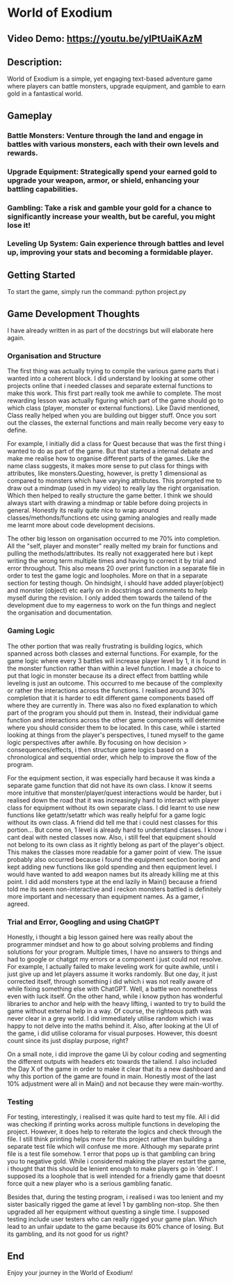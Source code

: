 # **World of Exodium**

## **Video Demo**: https://youtu.be/ylPtUaiKAzM

## **Description**:
World of Exodium is a simple, yet engaging text-based adventure game where players can battle monsters, upgrade equipment, and gamble to earn gold in a fantastical world.

## **Gameplay**

### **Battle Monsters**: Venture through the land and engage in battles with various monsters, each with their own levels and rewards.
### **Upgrade Equipment**: Strategically spend your earned gold to upgrade your weapon, armor, or shield, enhancing your battling capabilities.
### **Gambling**: Take a risk and gamble your gold for a chance to significantly increase your wealth, but be careful, you might lose it!
### **Leveling Up System**: Gain experience through battles and level up, improving your stats and becoming a formidable player.

## **Getting Started**
To start the game, simply run the command:
python project.py

## **Game Development Thoughts**
I have already written in as part of the docstrings but will elaborate here again.

### **Organisation and Structure**

The first thing was actually trying to compile the various game parts that i wanted into a coherent block. I did understand by looking at some other projects online that i needed classes and separate external functions to make this work. This first part really took me awhile to complete. The most rewarding lesson was actually figuring which part of the game should go to which class (player, monster or external functions). Like David mentioned, Class really helped when you are building out bigger stuff. Once you sort out the classes, the external functions and main really become very easy to define.

For example, I initially did a class for Quest because that was the first thing i wanted to do as part of the game. But that started a internal debate and make me realise how to organise different parts of the games. Like the name class suggests, it makes more sense to put class for things with attributes, like monsters.Questing, however, is pretty 1 dimensional as compared to monsters which have varying attributes. This prompted me to draw out a mindmap (used in my video) to really lay the right organisation. Which then helped to really structure the game better. I think we should always start with drawing a mindmap or table before doing projects in general. Honestly its really quite nice to wrap around classes/methonds/functions etc using gaming analogies and really made me learnt more about code development decisions.

The other big lesson on organisation occurred to me 70% into completion. All the "self, player and monster" really melted my brain for functions and pulling the methods/attributes. Its really not exaggerated here but i kept writing the wrong term multiple times and having to correct it by trial and error throughout. This also means 20 over print function in a separate file in order to test the game logic and loopholes. More on that in a separate section for testing though. On hindsight, i should have added player(object) and monster (object) etc early on in docstrings and comments to help myself during the revision. I only added them towards the tailend of the development due to my eagerness to work on the fun things and neglect the organisation and documentation.

### **Gaming Logic**

The other portion that was really frustrating is building logics, which spanned across both classes and external functions. For example, for the game logic where every 3 battles will increase player level by 1, it is found in the monster function rather than within a level function. I made a choice to put that logic in monster because its a direct effect from battling while leveling is just an outcome. This occurred to me because of the complexity or rather the interactions across the functions. I realised around 30% completion that it is harder to edit different game components based off where they are currently in. There was also no fixed explanation to which part of the program you should put them in. Instead, their individual game function and interactions across the other game components will determine where you should consider them to be located. In this case, while i started looking at things from the player's perspectives, I tuned myself to the game logic perspectives after awhile. By focusing on how decision > consequences/effects, i then structure game logics based on a chronological and sequential order, which help to improve the flow of the program.

For the equipment section, it was especially hard because it was kinda a separate game function that did not have its own class. I know it seems more intuitive that monster/player/quest interactions would be harder, but i realised down the road that it was increasingly hard to interact with player class for equipment without its own separate class. I did learnt to use new functions like getattr/setattr which was really helpful for a game logic without its own class. A friend did tell me that i could nest classes for this portion... But come on, 1 level is already hard to understand classes. I know i cant deal with nested classes now. Also, i still feel that equipment should not belong to its own class as it rightly belong as part of the player's object. This makes the classes more readable for a gamer point of view. The issue probably also occurred because i found the equipment section boring and kept adding new functions like gold spending and then equipment level. I would have wanted to add weapon names but its already killing me at this point. I did add monsters type at the end lazily in Main() because a friend told me its seem non-interactive and i reckon monsters battled is definitely more important and necessary than equipment names. As a gamer, i agreed.

### **Trial and Error, Googling and using ChatGPT**

Honestly, i thought a big lesson gained here was really about the programmer mindset and how to go about solving problems and finding solutions for your program. Multiple times, I have no answers to things and had to google or chatgpt my errors or a component i just could not resolve. For example, I actually failed to make leveling work for quite awhile, until i just give up and let players assume it works randomly. But one day, it just corrected itself, through something i did which i was not really aware of while fixing something else with ChatGPT. Well, a battle won nonetheless even with luck itself. On the other hand, while i know python has wonderful libraries to anchor and help with the heavy lifting, i wanted to try to build the game without external help in a way. Of course, the righteous path was never clear in a grey world. I did immediately utilise random which i was happy to not delve into the maths behind it. Also, after looking at the UI of the game, i did utilise colorama for visual purposes. However, this doesnt count since its just display purpose, right?

On a small note, i did improve the game Ui by colour coding and segmenting the different outputs with headers etc towards the tailend. I also included the Day X of the game in order to make it clear that its a new dashboard and why this portion of the game are found in main. Honestly most of the last 10% adjustment were all in Main() and not because they were main-worthy.

### **Testing**

For testing, interestingly, i realised it was quite hard to test my file. All i did was checking if printing works across multiple functions in developing the project. However, it does help to reiterate the logics and check through the file. I still think printing helps more for this project rather than building a separate test file which will confuse me more. Although my separate print file is a test file somehow. 1 error that pops up is that gambling can bring you to negative gold. While i considered making the player restart the game, i thought that this should be lenient enough to make players go in 'debt'. I supposed its a loophole that is well intended for a friendly game that doesnt force quit a new player who is a serious gambling fanatic.

Besides that, during the testing program, i realised i was too lenient and my sister basically rigged the game at level 1 by gambling non-stop. She then upgraded all her equipment without questing a single time. I supposed testing include user testers who can really rigged your game plan. Which lead to an unfair update to the game because its 60% chance of losing. But its gambling, and its not good for us right?

## **End**
Enjoy your journey in the World of Exodium!


